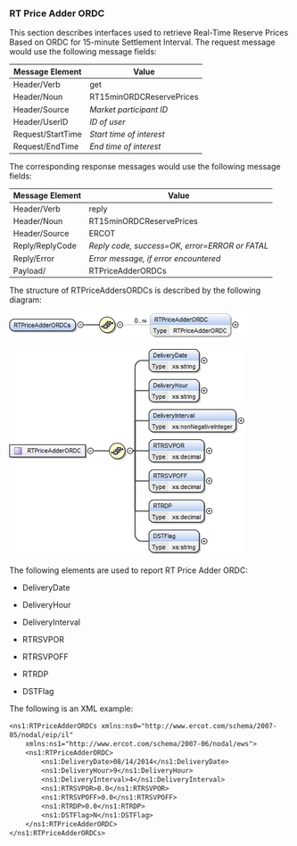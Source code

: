 ### RT Price Adder ORDC

This section describes interfaces used to retrieve Real-Time Reserve
Prices Based on ORDC for 15-minute Settlement Interval. The request
message would use the following message fields:

| <span class="mark">Message Element</span> | <span class="mark">Value</span> |
|-------------------------------------------|---------------------------------|
| Header/Verb                               | get                             |
| Header/Noun                               | RT15minORDCReservePrices        |
| Header/Source                             | *Market participant ID*         |
| Header/UserID                             | *ID of user*                    |
| Request/StartTime                         | *Start time of interest*        |
| Request/EndTime                           | *End time of interest*          |

The corresponding response messages would use the following message
fields:

| <span class="mark">Message Element</span> | <span class="mark">Value</span>                |
|-------------------------------------------|------------------------------------------------|
| Header/Verb                               | reply                                          |
| Header/Noun                               | RT15minORDCReservePrices                       |
| Header/Source                             | ERCOT                                          |
| Reply/ReplyCode                           | *Reply code, success=OK, error=ERROR or FATAL* |
| Reply/Error                               | *Error message, if error encountered*          |
| Payload/                                  | RTPriceAdderORDCs                              |

The structure of RTPriceAddersORDCs is described by the following
diagram:

![RTPriceAdderORDCs Structure](../Images/RTPriceAdderORDCs_Structure.jpeg)

![RTPriceAdderORDC Structure](../Images/RTPriceAdderORDC_Structure.jpeg)

The following elements are used to report RT Price Adder ORDC:

- DeliveryDate

- DeliveryHour

- DeliveryInterval

- RTRSVPOR

- RTRSVPOFF

- RTRDP

- DSTFlag

The following is an XML example:

~~~
<ns1:RTPriceAdderORDCs xmlns:ns0="http://www.ercot.com/schema/2007-05/nodal/eip/il"
    xmlns:ns1="http://www.ercot.com/schema/2007-06/nodal/ews">
    <ns1:RTPriceAdderORDC>
        <ns1:DeliveryDate>08/14/2014</ns1:DeliveryDate>
        <ns1:DeliveryHour>9</ns1:DeliveryHour>
        <ns1:DeliveryInterval>4</ns1:DeliveryInterval>
        <ns1:RTRSVPOR>0.0</ns1:RTRSVPOR>
        <ns1:RTRSVPOFF>0.0</ns1:RTRSVPOFF>
        <ns1:RTRDP>0.0</ns1:RTRDP>
        <ns1:DSTFlag>N</ns1:DSTFlag>
    </ns1:RTPriceAdderORDC>
</ns1:RTPriceAdderORDCs>
~~~
